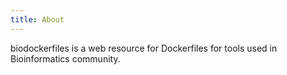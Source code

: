 ```yaml
---
title: About
---
```


biodockerfiles is a web resource for Dockerfiles for tools used in Bioinformatics community.
